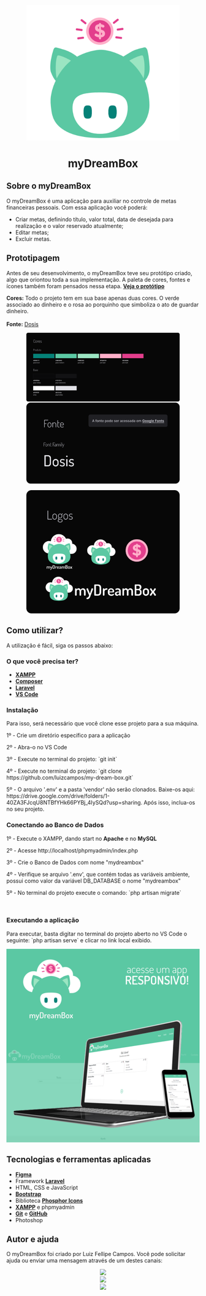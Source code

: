 <p align="center"><img src="public/img/logo-myDreamBox.png" width="400"></p>
<h1 align="center">myDreamBox</h1>


## Sobre o myDreamBox

O myDreamBox é uma aplicação para auxiliar no controle de metas financeiras pessoais. Com essa aplicação você poderá:

- Criar metas, definindo título, valor total, data de desejada para realização e o valor reservado atualmente;
- Editar metas;
- Excluir metas.

## Prototipagem

Antes de seu desenvolvimento, o myDreamBox teve seu protótipo criado, algo que oriontou toda a sua implementação. A paleta de cores, fontes e ícones também foram pensados nessa etapa.
**[Veja o protótipo](https://www.figma.com/file/r0loiAVkuDAUsMN7AzslbF/myDreamBox?node-id=0%3A1)**

**Cores:** Todo o projeto tem em sua base apenas duas cores. O verde associado ao dinheiro e o rosa ao porquinho que simboliza o ato de guardar dinheiro.
<br/><br/>
**Fonte:** [Dosis](https://fonts.google.com/specimen/Dosis)

<p align="center">
  <img src="public/img/figma/colors.png" width="400">
  <img src="public/img/figma/fonts.png" width="400">
</p>
<p align="center"><img src="public/img/figma/logos.png" width="400"></p>


## Como utilizar?

A utilização é fácil, siga os passos abaixo:

<h3>O que você precisa ter?</h3>

- **[XAMPP](https://www.apachefriends.org/pt_br/index.html)**
- **[Composer](https://getcomposer.org/download/)**
- **[Laravel](https://laravel.com/)**
- **[VS Code](https://code.visualstudio.com/Download)**

<h3>Instalação</h3>

Para isso, será necessário que você clone esse projeto para a sua máquina. 

<p>1º - Crie um diretório específico para a aplicação</p>
<p>2º - Abra-o no VS Code</p>
<p>3º - Execute no terminal do projeto: `git init`</p>
<p>4º - Execute no terminal do projeto: `git clone https://github.com/luizcampos/my-dream-box.git`</p>
<p>5º - O arquivo '.env' e a pasta 'vendor' não serão clonados. Baixe-os aqui: https://drive.google.com/drive/folders/1-40ZA3FJcqU8NTBfYHk66PYBj_4IySQd?usp=sharing. Após isso, inclua-os no seu projeto.

<br/>
<h3>Conectando ao Banco de Dados</h3>

<p>1º - Execute o XAMPP, dando start no <strong>Apache</strong> e no <strong>MySQL</strong></p>
<p>2º - Acesse http://localhost/phpmyadmin/index.php</p>
<p>3º - Crie o Banco de Dados com nome "mydreambox"</p>
<p>4º - Verifique se arquivo '.env', que contém todas as variáveis ambiente, possui como valor da variável DB_DATABASE o nome "mydreambox"</p>
<p>5º - No terminal do projeto execute o comando: `php artisan migrate`</p>

<br/>
<h3>Executando a aplicação</h3>

</p>Para executar, basta digitar no terminal do projeto aberto no VS Code o seguinte: `php artisan serve` e clicar no link local exibido.</p>

<p align="center"><img src="public/img/screens/banner.png"></p>

## Tecnologias e ferramentas aplicadas

- **[Figma](https://www.figma.com/file/r0loiAVkuDAUsMN7AzslbF/myDreamBox?node-id=0%3A1)**
- Framework **[Laravel](https://laravel.com/)**
- HTML, CSS e JavaScript
- **[Bootstrap](https://getbootstrap.com.br/)**
- Biblioteca **[Phosphor Icons](https://phosphoricons.com/)**
- **[XAMPP](https://www.apachefriends.org/pt_br/index.html)** e phpmyadmin
- **[Git](https://git-scm.com/)** e **[GitHub](https://github.com/)**  
- Photoshop


## Autor e ajuda

O myDreamBox foi criado por Luiz Fellipe Campos. Você pode solicitar ajuda ou enviar uma mensagem através de um destes canais:

<div align="center">
  <a href="https://www.linkedin.com/in/luizfcampos" target="_blank"><img src="https://img.shields.io/badge/-LinkedIn-%230077B5?style=for-the-badge&logo=linkedin&logoColor=white" target="_blank"></a><br/>
  <a href="https://wa.me/5512982729562" target="_blank"><img src="https://img.shields.io/badge/-WhastApp-%23E4405F?style=for-the-badge&color=00BB2D&logo=whatsapp&logoColor=white" target="_blank"></a> 
  <br/>
  <a href="https://instagram.com/_fellipemoura_" target="_blank"><img src="https://img.shields.io/badge/-Instagram-%23E4405F?style=for-the-badge&logo=instagram&logoColor=white" target="_blank"></a>
</div>